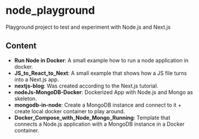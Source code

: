 # node_playground

Playground project to test and experiment with Node.js and Next.js

## Content

- __Run Node in Docker__: A small example how to run a node application in docker.
- __JS_to_React_to_Next__: A small example that shows how a JS file turns into a Next.js app.
- __nextjs-blog__: Was created according to the Next.js tutorial.
- __nodeJs-MongoDB-Docker__: Dockerized App with Node.js and Mongo as skeleton.
- __mongodb-in-node__: Create a MongoDB instance and connect to it + create local docker container to play around.
- __Docker_Compose_with_Node_Mongo_Running__: Template that connects a Node.js application with a MongoDB instance in a Docker container.
